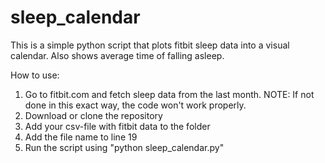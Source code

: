 # sleep_calendar
This is a simple python script that plots fitbit sleep data into a visual calendar. Also shows average time of falling asleep. 

How to use:
1. Go to fitbit.com and fetch sleep data from the last month. NOTE: If not done in this exact way, the code won't work properly. 
2. Download or clone the repository
3. Add your csv-file with fitbit data to the folder 
4. Add the file name to line 19
5. Run the script using "python sleep_calendar.py"